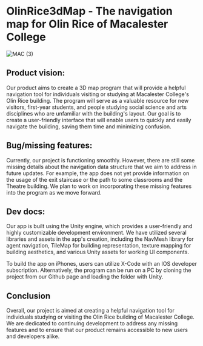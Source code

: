 # OlinRice3dMap - The navigation map for Olin Rice of Macalester College

![MAC (3)](https://user-images.githubusercontent.com/98071520/235376764-728d9362-c223-4a68-bcd9-ab7ddcab30af.svg)

## Product vision:

Our product aims to create a 3D map program that will provide a helpful navigation tool for individuals visiting or studying at Macalester College's Olin Rice building. The program will serve as a valuable resource for new visitors, first-year students, and people studying social science and arts disciplines who are unfamiliar with the building's layout. Our goal is to create a user-friendly interface that will enable users to quickly and easily navigate the building, saving them time and minimizing confusion.


## Bug/missing features:

Currently, our project is functioning smoothly. However, there are still some missing details about the navigation data structure that we aim to address in future updates. For example, the app does not yet provide information on the usage of the exit staircase or the path to some classrooms and the Theatre building. We plan to work on incorporating these missing features into the program as we move forward.

## Dev docs:

Our app is built using the Unity engine, which provides a user-friendly and highly customizable development environment. We have utilized several libraries and assets in the app's creation, including the NavMesh library for agent navigation, TileMap for building representation, texture mapping for building aesthetics, and various Unity assets for working UI components.

To build the app on iPhones, users can utilize X-Code with an IOS developer subscription. Alternatively, the program can be run on a PC by cloning the project from our Github page and loading the folder with Unity. 

## Conclusion 

Overall, our project is aimed at creating a helpful navigation tool for individuals studying or visiting the Olin Rice building of Macalester College. We are dedicated to continuing development to address any missing features and to ensure that our product remains accessible to new users and developers alike.
